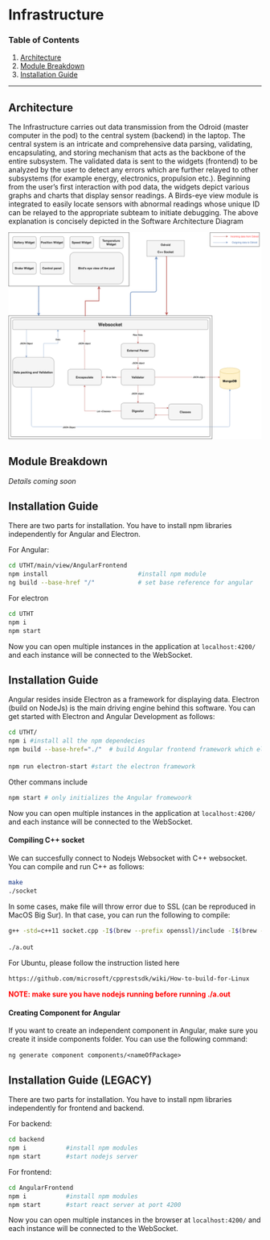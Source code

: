 # Infrastructure 

### Table of Contents
1. [Architecture](#Overview)
2. [Module Breakdown](#application-breakdown)
3. [Installation Guide](#installation-guide)

<hr>

## Architecture 
The Infrastructure carries out data transmission from the Odroid (master computer in the pod) to the central system (backend) in the laptop. The central system is an intricate and comprehensive data parsing, validating, encapsulating, and storing mechanism that acts as the backbone of the entire subsystem. The validated data is sent to the widgets (frontend) to be analyzed by the user to detect any errors which are further relayed to other subsystems (for example energy, electronics, propulsion etc.). Beginning from the user’s first interaction with pod data, the widgets depict various graphs and charts that display sensor readings. A Birds-eye view module is integrated to easily locate sensors with abnormal readings whose unique ID can be relayed to the appropriate subteam to initiate debugging. The above explanation is concisely depicted in the Software Architecture Diagram 

![design](readme/Architecture.png)

## Module Breakdown
_Details coming soon_

## Installation Guide
There are two parts for installation. You have to install npm libraries independently for Angular and Electron.

For Angular:

```sh
cd UTHT/main/view/AngularFrontend
npm install                         #install npm module
ng build --base-href "/"            # set base reference for angular
```

For electron
```sh
cd UTHT
npm i
npm start
```

Now you can open multiple instances in the application at `localhost:4200/` and each instance will be connected to the WebSocket.

## Installation Guide
Angular resides inside Electron as a framework for displaying data. Electron (build on NodeJs) is the main driving engine behind this software. You can get started with Electron and Angular Development as follows:


```sh
cd UTHT/
npm i #install all the npm dependecies
npm build --base-href="./"  # build Angular frontend framework which electron can utilize

npm run electron-start #start the electron framework
```

Other commans include
```sh
npm start # only initializes the Angular fromewoork
```

Now you can open multiple instances in the application at `localhost:4200/` and each instance will be connected to the WebSocket.

#### Compiling C++ socket
We can succesfully connect to Nodejs Websocket with C++ websocket. You can compile and run C++ as follows:

```sh
make
./socket
```

In some cases, make file will throw error due to SSL (can be reproduced in MacOS Big Sur). In that case, you can run the following to compile:

```sh
g++ -std=c++11 socket.cpp -I$(brew --prefix openssl)/include -I$(brew --prefix cpprestsdk)/include -L$(brew --prefix openssl)/lib -L$(brew --prefix cpprestsdk)/lib -I$(brew --prefix boost)/include -L$(brew --prefix boost)/lib -lcpprest -lcrypto -lssl -lboost_system -lboost_chrono -lboost_thread-mt

./a.out
```

For Ubuntu, please follow the instruction listed here 
```sh
https://github.com/microsoft/cpprestsdk/wiki/How-to-build-for-Linux
```

<b style="color:red"> NOTE: make sure you have nodejs running before running ./a.out</b>

#### Creating Component for Angular
If you want to create an independent component in Angular, make sure you create it inside components folder. You can use the following command:

`ng generate component components/<nameOfPackage>`


## Installation Guide (LEGACY)

There are two parts for installation. You have to install npm libraries independently for frontend and backend. 

For backend:

``` sh
cd backend
npm i           #install npm modules
npm start       #start nodejs server
```

For frontend:
```sh
cd AngularFrontend
npm i           #install npm modules
npm start       #start react server at port 4200
```

Now you can open multiple instances in the browser at `localhost:4200/` and each instance will be connected to the WebSocket.


#### 

<!-- #### Test for websocket connection:
Test for websocket should be divided into  -->


<!-- ## Infrastructure - Sprint 1

As of right now, the nodejs is being used as the backend, and React is used for the front-end (for fast deployment purpose). For future development, We will be shifting to Angular.

This skeleton code can be used to complete ticket _" Implementing types in Web socket for data routes"_. -->